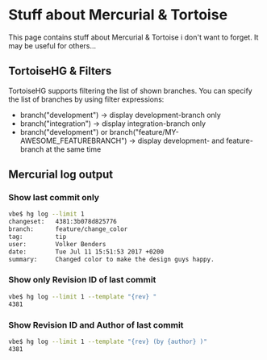 # Stuff about Mercurial & Tortoise
This page contains stuff about Mercurial & Tortoise i don't want to forget.
It may be useful for others...

## TortoiseHG & Filters
TortoiseHG supports filtering the list of shown branches.
You can specify the list of branches by using filter expressions:
* branch("development") -> display development-branch only
* branch("integration") -> display integration-branch only
* branch("development") or branch("feature/MY-AWESOME_FEATUREBRANCH") -> display development- and feature-branch at the same time

## Mercurial log output
### Show last commit only
```bash
vbe$ hg log --limit 1
changeset:   4381:3b078d825776
branch:      feature/change_color
tag:         tip
user:        Volker Benders
date:        Tue Jul 11 15:51:53 2017 +0200
summary:     Changed color to make the design guys happy.
```

### Show only Revision ID of last commit
```bash
vbe$ hg log --limit 1 --template "{rev} "
4381
```

### Show Revision ID and Author of last commit
```bash
vbe$ hg log --limit 1 --template "{rev} (by {author} )"
4381
```
